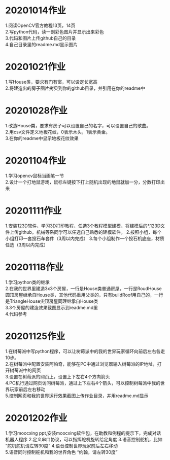 # 20201014作业
1.阅读OpenCV官方教程13页，14页  
2.写python代码，读一副彩色图片并显示出来彩色  
3.代码和图片上传github自己的目录  
4.自己目录里的readme.md显示图片  

# 20201021作业
1.写House类，要求有门有窗，可以设定长宽高  
2.将建造出的房子图片拷贝到你的github目录，并引用在你的readme中  


# 20201028作业
1.改造House类，要求有房子可以设置自己的名字，可以设置自己的歌曲。    
2.用csv文件定义地板花纹，0表示木头，1表示黄金。    
3.在你的readme中显示地板花纹效果  

# 20201104作业
1.学习opencv鼠标当画笔一节  
2.设计一个打地鼠游戏，鼠标左键按下打上随机出现的地鼠就加一分，分数打印出来

# 20201111作业
1.安装123D软件，学习3D打印教程，任选3个教程模型建模，将建模后的*.123D文件上传github。机械等系同学可以任选自己熟悉的建模软件。
2.按照小组，每个小组打印一套投石车套件（3周以内完成）
3.每个小组制作一个投石机底座，材质任选（3周以内完成）

# 20201118作业
1.学习python类的继承  
2.在我的世界里建造3x3个房屋，一行是House类普通房屋，一行是RoudHouse圆顶房屋继承自House类，其他代码重用父类的，只有buildRoof用自己的，一行是TriangleHouse尖顶房屋同理继承自House类    
3.3个房屋的建造效果截图显示到readme.md里  
4.代码参考  

# 20201125作业
1.在树莓派中写python程序，可以让树莓派中的我的世界玩家循环向前后左右各走10步。    
2.在树莓派中配置安装阿帕奇，能够在PC中通过浏览器输入树莓派的IP地址，打开树莓派中的网页  
3.设置在树莓派的网页上，设置上下左右4个方向箭头  
4.PC机行通过网页访问树莓派，通过上下左右4个箭头，可以控制树莓派中我的世界玩家前后左右移动   
5.控制网页和我的世界运行效果截图上传作业目录，并用readme.md显示  

# 20201202作业
1.学习moocxing ppt,安装moocxing软件包，在助教和例程的提示下，完成对话机器人程序 
2.定义串口协议，可以指挥舵机旋转给定角度
3.语音控制舵机，比如 “舵机舵机请左转30度”
4.语音控制世界玩家前后左右移动   
5.语音同时控制舵机和我的世界角色 “约翰，请左转30度”


